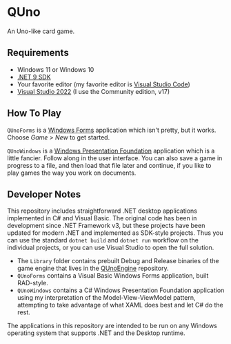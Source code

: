 # QUno

An Uno-like card game.

## Requirements

* Windows 11 or Windows 10
* [.NET 9 SDK](https://dotnet.microsoft.com/download)
* Your favorite editor (my favorite editor is [Visual Studio Code](https://code.visualstudio.com/))
* [Visual Studio 2022](https://visualstudio.microsoft.com/) (I use the Community edition, v17)

## How To Play

`QUnoForms` is a [Windows Forms](https://github.com/dotnet/winforms) application which isn't pretty, but it works. 
Choose *Game > New* to get started.

`QUnoWindows` is a [Windows Presentation Foundation](https://github.com/dotnet/wpf) application which is a little fancier. 
Follow along in the user interface. You can also save a game in progress to a file, and 
then load that file later and continue, if you like to play games the way you work on 
documents.

## Developer Notes

This repository includes straightforward .NET desktop applications implemented in C# and Visual Basic. 
The original code has been in development since .NET Framework v3, but these projects 
have been updated for modern .NET and implemented as SDK-style projects. Thus you can use the 
standard `dotnet build` and `dotnet run` workflow on the individual projects, 
or you can use Visual Studio to open the full solution. 

* The `Library` folder contains prebuilt Debug and Release binaries of the game engine 
that lives in the [QUnoEngine](https://github.com/rdeetz/QUnoEngine) repository.
* `QUnoForms` contains a Visual Basic Windows Forms application, built RAD-style.
* `QUnoWindows` contains a C# Windows Presentation Foundation application using my interpretation of the 
Model-View-ViewModel pattern, attempting to take advantage of what XAML does best and let C# do the rest.

The applications in this repository are intended to be run on any Windows operating system 
that supports .NET and the Desktop runtime.
